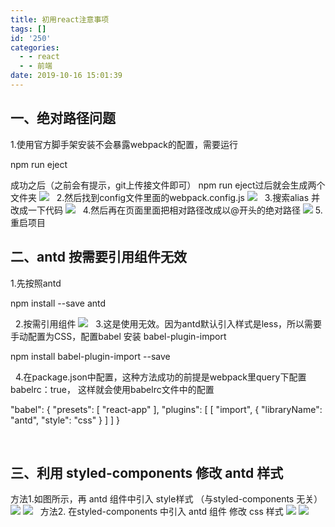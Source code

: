 ```yaml
---
title: 初用react注意事项
tags: []
id: '250'
categories:
  - - react
  - - 前端
date: 2019-10-16 15:01:39
---
```


## **一、绝对路径问题**

1.使用官方脚手架安装不会暴露webpack的配置，需要运行

npm run eject

成功之后（之前会有提示，git上传接文件即可） npm run eject过后就会生成两个文件夹 ![](http://jindk.wang/blog/wp-content/uploads/2019/10/20190415101622250副本.png)   2.然后找到config文件里面的webpack.config.js ![](http://jindk.wang/blog/wp-content/uploads/2019/10/20190415101754810副本.png)   3.搜索alias 并改成一下代码 ![](http://jindk.wang/blog/wp-content/uploads/2019/10/屏幕快照-2019-10-16-14.59.19.png)   4.然后再在页面里面把相对路径改成以@开头的绝对路径 ![](http://jindk.wang/blog/wp-content/uploads/2019/10/屏幕快照-2019-10-16-15.00.22.png) 5.重启项目  

## **二、antd 按需要引用组件无效**

1.先按照antd

npm install --save antd

  2.按需引用组件 ![](http://jindk.wang/blog/wp-content/uploads/2019/10/屏幕快照-2019-10-16-16.41.25.png)   3.这是使用无效。因为antd默认引入样式是less，所以需要手动配置为CSS，配置babel 安装 babel-plugin-import

npm install babel-plugin-import --save

  4.在package.json中配置，这种方法成功的前提是webpack里query下配置babelrc：true， 这样就会使用babelrc文件中的配置

  "babel": {
    "presets": \[
     "react-app"
    \],
    "plugins": \[
     \[
      "import",
      {
       "libraryName": "antd",
       "style": "css"
      }
     \]
    \]
  }

 

## **三、利用 styled-components** **修改** **antd 样式**

方法1.如图所示，再 antd 组件中引入 style样式 （与styled-components 无关） ![](http://jindk.wang/blog/wp-content/uploads/2019/10/屏幕快照-2019-10-17-16.49.19.png) ![](http://jindk.wang/blog/wp-content/uploads/2019/10/屏幕快照-2019-10-17-16.49.47.png)   方法2. 在styled-components 中引入 antd 组件 修改 css 样式 ![](http://jindk.wang/blog/wp-content/uploads/2019/10/屏幕快照-2019-10-17-16.59.40.png) ![](http://jindk.wang/blog/wp-content/uploads/2019/10/屏幕快照-2019-10-17-17.00.01.png)